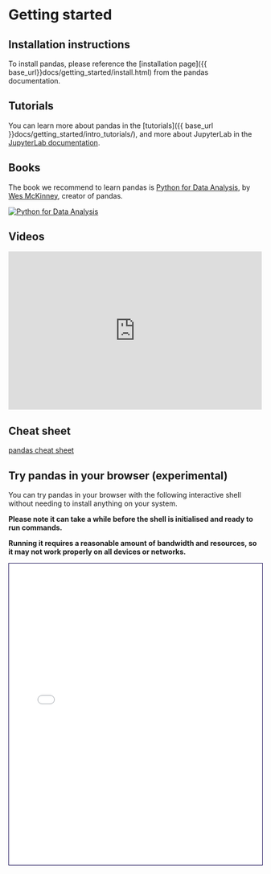 # Getting started

## Installation instructions

To install pandas, please reference the [installation page]({{ base_url}}docs/getting_started/install.html)
from the pandas documentation.

## Tutorials

You can learn more about pandas in the [tutorials]({{ base_url }}docs/getting_started/intro_tutorials/),
and more about JupyterLab in the
[JupyterLab documentation](https://jupyterlab.readthedocs.io/en/stable/user/interface.html).

## Books

The book we recommend to learn pandas is [Python for Data Analysis](https://amzn.to/3DyLaJc),
by [Wes McKinney](https://wesmckinney.com/), creator of pandas.

<a href="https://amzn.to/3DyLaJc">
    <img alt="Python for Data Analysis" src="{{ base_url }}static/img/books/pydata_book.gif"/>
</a>

## Videos

<iframe 
  src="https://www.youtube.com/embed/_T8LGqJtuGc"
  style="width: 100%; max-width: 560px; height: 315px;"
  frameborder="0"
  allow="accelerometer; autoplay; encrypted-media; gyroscope; picture-in-picture"
  allowfullscreen
></iframe>

## Cheat sheet

[pandas cheat sheet](https://pandas.pydata.org/Pandas_Cheat_Sheet.pdf)

## Try pandas in your browser (experimental)

You can try pandas in your browser with the following interactive shell
without needing to install anything on your system.

**Please note it can take a while before the shell is initialised and ready to run commands.**

**Running it requires a reasonable amount of bandwidth and resources, so it may not work properly on all devices or networks.**

<iframe
  src="./lite/repl/index.html?toolbar=1&kernel=python&execute=0&code=import%20pandas%20as%20pd%0Adf%20%3D%20pd.DataFrame%28%7B%22num_legs%22%3A%20%5B2%2C%204%5D%2C%20%22num_wings%22%3A%20%5B2%2C%200%5D%7D%2C%20index%3D%5B%22falcon%22%2C%20%22dog%22%5D%29%0Adf"
  style="width: 100%; max-width: 650px; height: 600px; border: 1px solid #130753;"
></iframe>
